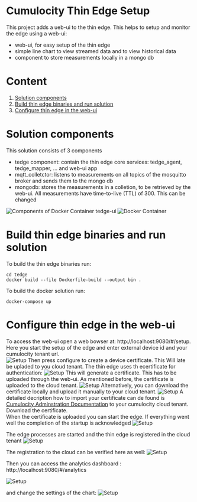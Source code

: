 # Cumulocity Thin Edge Setup


This project adds a ueb-ui to the thin edge. This helps to setup and monitor the edge using a web-ui:
* web-ui, for easy setup of the thin edge 
* simple line chart to view streamed data and to view historical data
* component to store measurements locally in a mongo db

# Content
1. [Solution components](#solution-components)
2. [Build thin edge binaries and run solution](#build-thin-edge-binaries-and-run-solution)
3. [Configure thin edge in the web-ui](#configure-thin-edge-in-the-web-ui)

# Solution components

This solution consists of 3 components
* tedge component: contain the thin edge core services: tedge_agent, tedge_mapper, ... and web-ui app
* mqtt_colletctor: listens to measurements on all topics of the mosquitto broker and sends them to the mongo db
* mongodb: stores the measurements in a colletion, to be retrieved by the web-ui. All measurements have time-to-live (TTL) of 300. This can be changed

![Components of Docker Container tedge-ui](/resource/01-Architecture.svg)
![Docker Container](/resource/02-Architecture.svg)

# Build thin edge binaries and run solution

To build the thin edge binaries run:
```
cd tedge
docker build --file Dockerfile-build --output bin .
```
To build the docker solution run:
```
docker-compose up
```

# Configure thin edge in the web-ui

To access the web-ui open a web bowser at: http://localhost:9080/#/setup.\
Here you start the setup of the edge and enter external device id and your cumulocity tenant url.\
![Setup](/resource/01-Setup.png)
Then press configure to create a device certificate. This Will late be upladed to you cloud tenant. The thin edge uses th ecertificate for authentication:
![Setup](/resource/02-Setup.png)
This will generate a certificate. This has to be uploaded through the web-ui. As mentioned before, the certificate is uploaded to the cloud tenant.
![Setup](/resource/03-Setup.png)
Alternatively, you can download the certificate locally and upload it manually to your cloud tenant.
![Setup](/resource/05-Setup.png)
A detailed decription how to import your certificate can de found is [Cumulocity Adminstration Documentation](https://cumulocity.com/guides/users-guide/device-management/#managing-trusted-certificates) to your cumulocity cloud tenant.\
Download the certificate.\
When the certificate is uploaded you can start the edge. If everything went well the completion of the startup is acknowledged
![Setup](/resource/01-Control.png)

The edge processes are started and the thin edge is registered in the cloud tenant
![Setup](/resource/01-Cloud.png)

The registration to the cloud can be verified here as well:
![Setup](/resource/02-Cloud.png)

Then you can access the analytics dashboard : http://localhost:9080/#/analytics

![Setup](/resource/01-Analysis.png)

and change the settings of the chart:
![Setup](/resource/02-Analysis.png)
